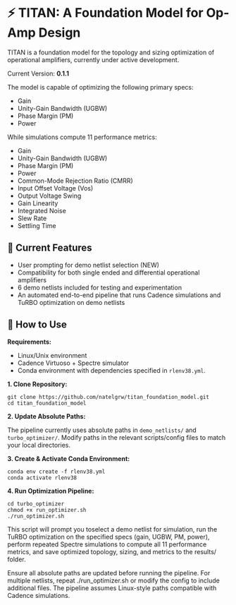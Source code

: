# ⚡ TITAN: A Foundation Model for Op-Amp Design

TITAN is a foundation model for the topology and sizing optimization of operational amplifiers, currently under active development.

Current Version: **0.1.1**

The model is capable of optimizing the following primary specs:  

- Gain  
- Unity-Gain Bandwidth (UGBW)  
- Phase Margin (PM)  
- Power  

While simulations compute 11 performance metrics:  

- Gain  
- Unity-Gain Bandwidth (UGBW)
- Phase Margin (PM)  
- Power  
- Common-Mode Rejection Ratio (CMRR)  
- Input Offset Voltage (Vos)  
- Output Voltage Swing  
- Gain Linearity  
- Integrated Noise  
- Slew Rate  
- Settling Time  

## 📍 Current Features

- User prompting for demo netlist selection (NEW)
- Compatibility for both single ended and differential operational amplifiers
- 6 demo netlists included for testing and experimentation
- An automated end-to-end pipeline that runs Cadence simulations and TuRBO optimization on demo netlists

## 📖 How to Use

**Requirements:** 
- Linux/Unix environment
- Cadence Virtuoso + Spectre simulator
- Conda environment with dependencies specified in `rlenv38.yml`.  

**1. Clone Repository:**

  ```
  git clone https://github.com/natelgrw/titan_foundation_model.git
  cd titan_foundation_model
  ```

**2. Update Absolute Paths:**
   
   The pipeline currently uses absolute paths in `demo_netlists/` and `turbo_optimizer/`. Modify paths in the relevant scripts/config files to match your local directories.
   
**3. Create & Activate Conda Environment:**

  ```
  conda env create -f rlenv38.yml
  conda activate rlenv38
  ```

**4. Run Optimization Pipeline:**

  ```
  cd turbo_optimizer
  chmod +x run_optimizer.sh
  ./run_optimizer.sh
  ```
  
  This script will prompt you toselect a demo netlist for simulation, run the TuRBO optimization on the specified specs (gain, UGBW, PM, power), perform repeated Spectre simulations to compute all 11 performance metrics, and save optimized topology, sizing, and metrics to the results/ folder.
  
  Ensure all absolute paths are updated before running the pipeline. For multiple netlists, repeat ./run_optimizer.sh or modify the config to include additional files. The pipeline assumes Linux-style paths compatible with Cadence simulations.